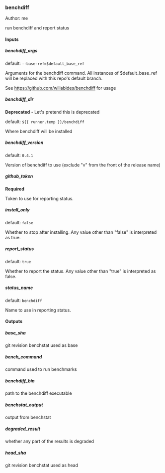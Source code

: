 ### benchdiff

Author: me

run benchdiff and report status

#### Inputs

##### benchdiff_args

default: `--base-ref=$default_base_ref`

Arguments for the benchdiff command.
All instances of $default_base_ref will be replaced with this repo's default branch.

See https://github.com/willabides/benchdiff for usage


##### benchdiff_dir

__Deprecated__ - Let's pretend this is deprecated

default: `${{ runner.temp }}/benchdiff`

Where benchdiff will be installed

##### benchdiff_version

default: `0.4.1`

Version of benchdiff to use (exclude "v" from the front of the release name)

##### github_token

__Required__

Token to use for reporting status.

##### install_only

default: `false`

Whether to stop after installing. Any value other than "false" is interpreted as true.

##### report_status

default: `true`

Whether to report the status. Any value other than "true" is interpreted as false.

##### status_name

default: `benchdiff`

Name to use in reporting status.

#### Outputs

##### base_sha

git revision benchstat used as base

##### bench_command

command used to run benchmarks

##### benchdiff_bin

path to the benchdiff executable

##### benchstat_output

output from benchstat

##### degraded_result

whether any part of the results is degraded

##### head_sha

git revision benchstat used as head
